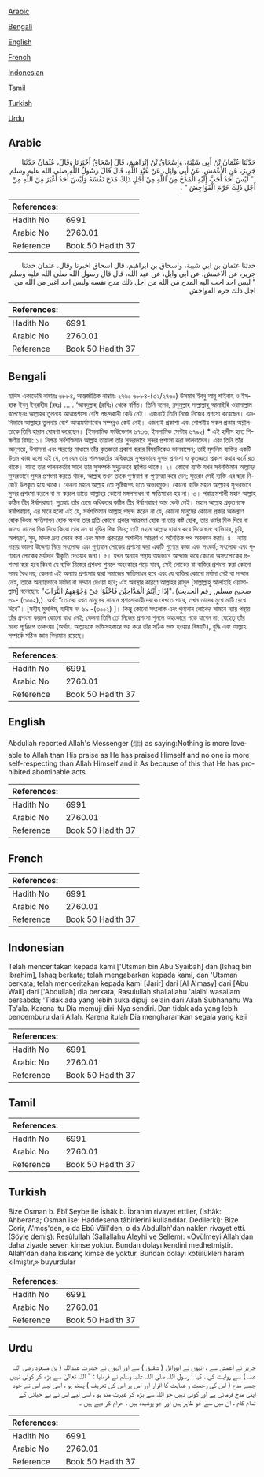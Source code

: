[Arabic](#arabic)

[Bengali](#bengali)

[English](#english)

[French](#french)

[Indonesian](#indonesian)

[Tamil](#tamil)

[Turkish](#turkish)

[Urdu](#urdu)

## Arabic


<div dir="rtl" lang="ar" style={{fontSize:'larger',backgroundColor:'#f8f9fa',padding:20}}>
حَدَّثَنَا عُثْمَانُ بْنُ أَبِي شَيْبَةَ، وَإِسْحَاقُ بْنُ إِبْرَاهِيمَ، قَالَ إِسْحَاقُ أَخْبَرَنَا وَقَالَ، عُثْمَانُ حَدَّثَنَا جَرِيرٌ، عَنِ الأَعْمَشِ، عَنْ أَبِي وَائِلٍ، عَنْ عَبْدِ اللَّهِ، قَالَ قَالَ رَسُولُ اللَّهِ صلى الله عليه وسلم ‏ "‏ لَيْسَ أَحَدٌ أَحَبَّ إِلَيْهِ الْمَدْحُ مِنَ اللَّهِ مِنْ أَجْلِ ذَلِكَ مَدَحَ نَفْسَهُ وَلَيْسَ أَحَدٌ أَغْيَرَ مِنَ اللَّهِ مِنْ أَجْلِ ذَلِكَ حَرَّمَ الْفَوَاحِشَ ‏"‏ ‏.‏
</div>
<div style={{backgroundColor:'#f8f9fa',padding:20, marginBottom: 10}}><table> <thead> <tr> <th>References:</th> <th></th> </tr> </thead> <tbody><tr><td>Hadith No</td><td>6991</td></tr><tr><td>Arabic No</td><td>2760.01</td></tr><tr><td>Reference</td><td>Book 50 Hadith 37</td></tr></tbody></table></div>


<div dir="rtl" lang="ar" style={{fontSize:'larger',backgroundColor:'#f8f9fa',padding:20}}>
حدثنا عثمان بن ابي شيبة، واسحاق بن ابراهيم، قال اسحاق اخبرنا وقال، عثمان حدثنا جرير، عن الاعمش، عن ابي وايل، عن عبد الله، قال قال رسول الله صلى الله عليه وسلم " ليس احد احب اليه المدح من الله من اجل ذلك مدح نفسه وليس احد اغير من الله من اجل ذلك حرم الفواحش
</div>
<div style={{backgroundColor:'#f8f9fa',padding:20, marginBottom: 10}}><table> <thead> <tr> <th>References:</th> <th></th> </tr> </thead> <tbody><tr><td>Hadith No</td><td>6991</td></tr><tr><td>Arabic No</td><td>2760.01</td></tr><tr><td>Reference</td><td>Book 50 Hadith 37</td></tr></tbody></table></div>

## Bengali


<div dir="ltr" lang="bn" style={{fontSize:'larger',backgroundColor:'#f8f9fa',padding:20}}>
হাদিস একাডেমি নাম্বারঃ ৬৮৮৪, আন্তর্জাতিক নাম্বারঃ ২৭৬০ ৬৮৮৪-(৩২/২৭৬০) উসমান ইবনু আবূ শাইবাহ ও ইসহাক ইবনু ইবরাহীম (রহঃ) ..... ‘আবদুল্লাহ (রাযিঃ) থেকে বর্ণিত। তিনি বলেন, রসূলুল্লাহ সাল্লাল্লাহু আলাইহি ওয়াসাল্লাম বলেছেনঃ আল্লাহর তুলনায় আত্মপ্রশংসা বেশি পছন্দকারী কেউ নেই। এজন্যই তিনি নিজে নিজের প্রশংসা করেছেন। এমনিভাবে আল্লাহর তুলনায় বেশি আত্মমর্যাদাবোধ সম্পন্নও কেউ নেই। এজন্যই প্রকাশ্য এবং গোপনীয় সকল প্রকার অশ্লীলতাকে তিনি হারাম ঘোষণা করেছেন। (ইসলামিক ফাউন্ডেশন ৬৭৩৬, ইসলামিক সেন্টার ৬৭৯২) * এই হাদীস হতে শিক্ষণীয় বিষয়: ১। নিশ্চয় সর্বশক্তিমান আল্লাহ তায়ালা তাঁর সুন্দরভাবে সুন্দর প্রশংসা করা ভালবাসেন। এবং তিনি তাঁর আনুগত্য, উপাসনা এবং স্মরণের মাধ্যমে তাঁর কৃতজ্ঞতা প্রকাশ করার বিষয়টিকেও ভালবাসেন; তাই মুসলিম ব্যক্তির একটি উত্তম কাজ হলো এই যে, সে যেন তার পালনকর্তার অধিকতর সুন্দরভাবে সুন্দর প্রশংসা ও কৃতজ্ঞতা প্রকাশ করার কর্মে রত থাকে। যাতে তার পালনকর্তার সাথে তার সুসম্পর্ক সুদৃঢ়ভাবে স্থাপিত থাকে। ২। কোনো ব্যক্তি যখন সর্বশক্তিমান আল্লাহর সুন্দরভাবে সুন্দর প্রশংসা করতে থাকে, আল্লাহ তখন তাকে পুণ্যবাণ বা পুণ্যাত্মা করে দেন; সুতরাং সেই ব্যক্তি এর দ্বারা নিজেই উপকৃত হয়ে থাকে। কেননা মহান আল্লাহ তো সৃষ্টিজগৎ হতে অভাবমুক্ত। কোনো ব্যক্তি মহান আল্লাহর সুন্দরভাবে সুন্দর প্রশংসা করলে বা না করলে তাতে আল্লাহর কোনো মঙ্গলসাধন বা ক্ষতিসাধন হয় না। ৩। পরাক্রমশালী মহান আল্লাহ কঠিন তীব্র ঈর্ষাপরায়ণ; সুতরাং তাঁর চেয়ে অধিকতর কঠিন তীব্র ঈর্ষাপরায়ণ আর কেউ নেই। মহান আল্লাহ প্রকৃতপক্ষে ঈর্ষাপরায়ণ, এর মানে হলো এই যে, সর্বশক্তিমান আল্লাহ পছন্দ করেন না যে, কোনো মানুষের কোনো প্রকার অকল্যাণ হোক কিংবা ক্ষতিসাধন হোক অথবা তার প্রতি কোনো প্রকার আক্রমণ হোক বা তার কষ্ট হোক, তার ধর্মের দিক দিয়ে বা জানও মানের দিক দিয়ে কিংবা তার মন বা বুদ্ধির দিক দিয়ে; তাই মহান আল্লাহ হারাম করে দিয়েছেন: ব্যভিচার, চুরি, অপহরণ, সুদ, মাদক দ্রব্য সেবন করা এবং সমস্ত প্রকারের অশালীন আচরণ ও অনৈতিক পথ অবলম্বন করা। ৪। ন্যায় পন্থায় ভালো উদ্দেশ্য নিয়ে সৎলোক এবং পুণ্যবান লোকের প্রশংসা করা একটি পুণ্যের কাজ এবং সৎকর্ম; সৎলোক এবং পুণ্যবান লোকের মর্যাদার স্বীকৃতি দেওয়ার জন্য। ৫। যখন অন্যায় পন্থায় অন্ধভাবে আন্দাজ করে কোনো অসৎলোকের প্রশংসা করা হবে কিংবা যে ব্যক্তি নিজের প্রশংসা শুনলে অহংকারে পড়ে যাবে, সেই লোকের বা ব্যক্তির প্রশংসা করা কোনো সময় বৈধ নয়; কেননা এই অন্যায় প্রশংসার দ্বারা সমাজের ক্ষতিসাধন হবে এবং যে ব্যক্তির কোনো মর্যাদা নেই বা সম্মান নেই, তাকে অন্যায়ভাবে মর্যাদা বা সম্মান দেওয়া হবে; এই অবস্থার কারণে আল্লাহর রাসূল [সাল্লাল্লাহু আলাইহি ওয়াসাল্লাম] বলেছেন: "إذَا رَأَيْتُمُ الْمَدََّاحِيْنَ فَاحْثُوْا فِيْ وُجُوْهِهِمُ التُّرَابَ". (صحيح مسلم, رقم الحديث ৬৯- (৩০০২),). অর্থ: “তোমরা যখন মানুষের সামনে প্রশংসাকারীদেরকে দেখতে পাবে, তখন তাদের মুখে মাটি রেখে দিবে”। [সহীহ মুসলিম, হাদীস নং ৬৯ -(৩০০২) ]। কিন্তু কোনো সৎলোক এবং পুণ্যবান লোকের সামনে ন্যায় পন্থায় তাঁর প্রশংসা করলে কোনো বাধা নেই; কেননা তিনি তো নিজের প্রশংসা শুনলে অহংকারে পড়ে যাবেন না; যেহেতু তাঁর মধ্যে পূর্ণরূপে তাকওয়া (অর্থাৎ: আল্লাহকে ভক্তিসহকারে ভয় করে তাঁর সঠিক ভক্ত হওয়ার বিষয়টি), বুদ্ধি এবং আল্লাহ সম্পর্কে সঠিক জ্ঞান বিদ্যমান রয়েছে।
</div>
<div style={{backgroundColor:'#f8f9fa',padding:20, marginBottom: 10}}><table> <thead> <tr> <th>References:</th> <th></th> </tr> </thead> <tbody><tr><td>Hadith No</td><td>6991</td></tr><tr><td>Arabic No</td><td>2760.01</td></tr><tr><td>Reference</td><td>Book 50 Hadith 37</td></tr></tbody></table></div>

## English


<div dir="ltr" lang="en" style={{fontSize:'larger',backgroundColor:'#f8f9fa',padding:20}}>
Abdullah reported Allah's Messenger (ﷺ) as saying:Nothing is more loveable to Allah than His praise as He has praised Himself and no one is more self-respecting than Allah Himself and it As because of this that He has prohibited abominable acts
</div>
<div style={{backgroundColor:'#f8f9fa',padding:20, marginBottom: 10}}><table> <thead> <tr> <th>References:</th> <th></th> </tr> </thead> <tbody><tr><td>Hadith No</td><td>6991</td></tr><tr><td>Arabic No</td><td>2760.01</td></tr><tr><td>Reference</td><td>Book 50 Hadith 37</td></tr></tbody></table></div>

## French


<div dir="ltr" lang="fr" style={{fontSize:'larger',backgroundColor:'#f8f9fa',padding:20}}>

</div>
<div style={{backgroundColor:'#f8f9fa',padding:20, marginBottom: 10}}><table> <thead> <tr> <th>References:</th> <th></th> </tr> </thead> <tbody><tr><td>Hadith No</td><td>6991</td></tr><tr><td>Arabic No</td><td>2760.01</td></tr><tr><td>Reference</td><td>Book 50 Hadith 37</td></tr></tbody></table></div>

## Indonesian


<div dir="ltr" lang="id" style={{fontSize:'larger',backgroundColor:'#f8f9fa',padding:20}}>
Telah menceritakan kepada kami ['Utsman bin Abu Syaibah] dan [Ishaq bin Ibrahim], Ishaq berkata; telah mengabarkan kepada kami, dan 'Utsman berkata; telah menceritakan kepada kami [Jarir] dari [Al A'masy] dari [Abu Wail] dari ['Abdullah] dia berkata; Rasulullah shallallahu 'alaihi wasallam bersabda; 'Tidak ada yang lebih suka dipuji selain dari Allah Subhanahu Wa Ta'ala. Karena itu Dia memuji diri-Nya sendiri. Dan tidak ada yang lebih pencemburu dari Allah. Karena itulah Dia mengharamkan segala yang keji
</div>
<div style={{backgroundColor:'#f8f9fa',padding:20, marginBottom: 10}}><table> <thead> <tr> <th>References:</th> <th></th> </tr> </thead> <tbody><tr><td>Hadith No</td><td>6991</td></tr><tr><td>Arabic No</td><td>2760.01</td></tr><tr><td>Reference</td><td>Book 50 Hadith 37</td></tr></tbody></table></div>

## Tamil


<div dir="ltr" lang="ta" style={{fontSize:'larger',backgroundColor:'#f8f9fa',padding:20}}>

</div>
<div style={{backgroundColor:'#f8f9fa',padding:20, marginBottom: 10}}><table> <thead> <tr> <th>References:</th> <th></th> </tr> </thead> <tbody><tr><td>Hadith No</td><td>6991</td></tr><tr><td>Arabic No</td><td>2760.01</td></tr><tr><td>Reference</td><td>Book 50 Hadith 37</td></tr></tbody></table></div>

## Turkish


<div dir="ltr" lang="tr" style={{fontSize:'larger',backgroundColor:'#f8f9fa',padding:20}}>
Bize Osman b. Ebî Şeybe ile İshâk b. İbrahim rivayet ettiler, (İshâk: Ahberana; Osman ise: Haddesena tâbirlerini kullandılar. Dedilerki): Bize Corir, A'mcş'den, o da Ebû Vâil'den, o da Abdullah'dan naklen rivayet etti. (Şöyle demiş): ResûluIIah (Sallallahu Aleyhi ve Sellem): «Övülmeyi Allah'dan daha ziyade seven kimse yoktur. Bundan dolayı kendini medhetmiştir. Allah'dan daha kıskanç kimse de yoktur. Bundan dolayı kötülükleri haram kılmıştır,» buyurdular
</div>
<div style={{backgroundColor:'#f8f9fa',padding:20, marginBottom: 10}}><table> <thead> <tr> <th>References:</th> <th></th> </tr> </thead> <tbody><tr><td>Hadith No</td><td>6991</td></tr><tr><td>Arabic No</td><td>2760.01</td></tr><tr><td>Reference</td><td>Book 50 Hadith 37</td></tr></tbody></table></div>

## Urdu


<div dir="rtl" lang="ur" style={{fontSize:'larger',backgroundColor:'#f8f9fa',padding:20}}>
جریر نے اعمش سے ، انہوں نے ابووائل ( شقیق ) سے اور انہوں نے حضرت عبداللہ ( بن مسعود رضی اللہ عنہ ) سے روایت کی ، کہا : رسول اللہ صلی اللہ علیہ وسلم نے فرمایا : " اللہ تعالیٰ سے بڑھ کر کوئی نہیں جسے مدح ( اس کی رحمت و عنایت کا اقرار اور اس پر اس کی تعریف ) پسند ہو ، اسی لیے اس نے خود اپنی مدح فرمائی ہے اور کوئی نہیں جو اللہ سے بڑھ کر غیرت مند ہو ، اسی لیے اس نے بے حیائی کے تمام کام ، ان میں سے جو ظاہر ہیں اور جو پوشیدہ ہیں ، حرام کر دیے ہیں ۔
</div>
<div style={{backgroundColor:'#f8f9fa',padding:20, marginBottom: 10}}><table> <thead> <tr> <th>References:</th> <th></th> </tr> </thead> <tbody><tr><td>Hadith No</td><td>6991</td></tr><tr><td>Arabic No</td><td>2760.01</td></tr><tr><td>Reference</td><td>Book 50 Hadith 37</td></tr></tbody></table></div>